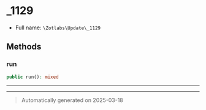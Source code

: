 
# _1129





* Full name: `\Zotlabs\Update\_1129`




## Methods


### run



```php
public run(): mixed
```












***


***
> Automatically generated on 2025-03-18
